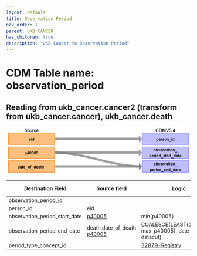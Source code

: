 ```yaml
---
layout: default
title: Observation Period
nav_order: 1
parent: UKB CANCER
has_children: true
description: "UKB Cancer to Observation Period"
---
```


# CDM Table name: observation_period

## Reading from ukb_cancer.cancer2 (transform from ukb_cancer.cancer), ukb_cancer.death

![](images/ukb_cancer_to_op.png)

| Destination Field | Source field | Logic | Comment field | 
| --- | --- | --- | --- |
| observation_period_id | | | Autogenerate| 
| person_id | eid |  |  | 
| observation_period_start_date | [p40005](https://biobank.ndph.ox.ac.uk/ukb/field.cgi?id=40005) | min(p40005) |  | 
| observation_period_end_date | death.date_of_death<br>[p40005](https://biobank.ndph.ox.ac.uk/ukb/field.cgi?id=40005) | COALESCE(LEAST(death_date, max_p40005), date of datacut) | |
| period_type_concept_id | | [32879-Registry](https://athena.ohdsi.org/search-terms/terms/32879) |
